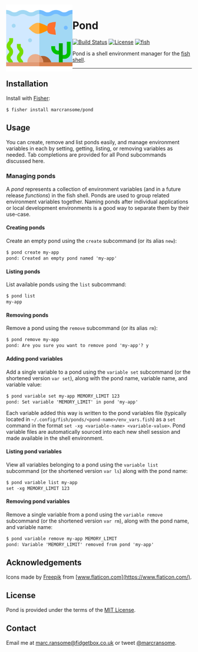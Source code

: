<img alt="pond" src="images/fish-pond.png" width="180" align=left>

# Pond

[![Build Status](https://img.shields.io/endpoint.svg?url=https%3A%2F%2Factions-badge.atrox.dev%2Fmarcransome%2Fpond%2Fbadge%3Fref%3Dmain&style=flat&label=build)](https://github.com/marcransome/pond/actions?query=workflow%3Abuild) [![License](https://img.shields.io/badge/license-MIT-brightgreen)](http://opensource.org/licenses/mit-license.php) [![fish](https://img.shields.io/badge/fish-3.1.2-brightgreen)](https://fishshell.com)

Pond is a shell environment manager for the [fish shell](https://fishshell.com).

<hr>

## Installation

Install with [Fisher](https://github.com/jorgebucaran/fisher):

```console
$ fisher install marcransome/pond
```

## Usage

You can create, remove and list ponds easily, and manage environment variables in each by setting, getting, listing, or removing variables as needed. Tab completions are provided for all Pond subcommands discussed here.

### Managing ponds

A _pond_ represents a collection of environment variables (and in a future release _functions_) in the fish shell. Ponds are used to group related environment variables together. Naming ponds after individual applications or local development environments is a good way to separate them by their use-case.

#### Creating ponds

Create an empty pond using the `create` subcommand (or its alias `new`):

```console
$ pond create my-app
pond: Created an empty pond named 'my-app'
```

#### Listing ponds

List available ponds using the `list` subcommand:

```console
$ pond list
my-app
```

#### Removing ponds

Remove a pond using the `remove` subcommand (or its alias `rm`):

```console
$ pond remove my-app
pond: Are you sure you want to remove pond 'my-app'? y
```

#### Adding pond variables

Add a single variable to a pond using the `variable set` subcommand (or the shortened version `var set`), along with the pond name, variable name, and variable value:

```console
$ pond variable set my-app MEMORY_LIMIT 123
pond: Set variable 'MEMORY_LIMIT' in pond 'my-app'
```

Each variable added this way is written to the pond variables file (typically located in `~/.config/fish/ponds/<pond-name>/env_vars.fish`) as a `set` command in the format `set -xg <variable-name> <variable-value>`. Pond variable files are automatically sourced into each new shell session and made available in the shell environment.

#### Listing pond variables

View all variables belonging to a pond using the `variable list` subcommand (or the shortened version `var ls`) along with the pond name:

```console
$ pond variable list my-app
set -xg MEMORY_LIMIT 123
```

#### Removing pond variables

Remove a single variable from a pond using the `variable remove` subcommand (or the shortened version `var rm`), along with the pond name, and variable name:

```console
$ pond variable remove my-app MEMORY_LIMIT
pond: Variable 'MEMORY_LIMIT' removed from pond 'my-app'
```

## Acknowledgements

Icons made by [Freepik](https://www.freepik.com) from [www.flaticon.com](https://www.flaticon.com/).

## License
Pond is provided under the terms of the [MIT License](http://opensource.org/licenses/mit-license.php).

## Contact
Email me at [marc.ransome@fidgetbox.co.uk](mailto:marc.ransome@fidgetbox.co.uk) or tweet [@marcransome](http://www.twitter.com/marcransome).
